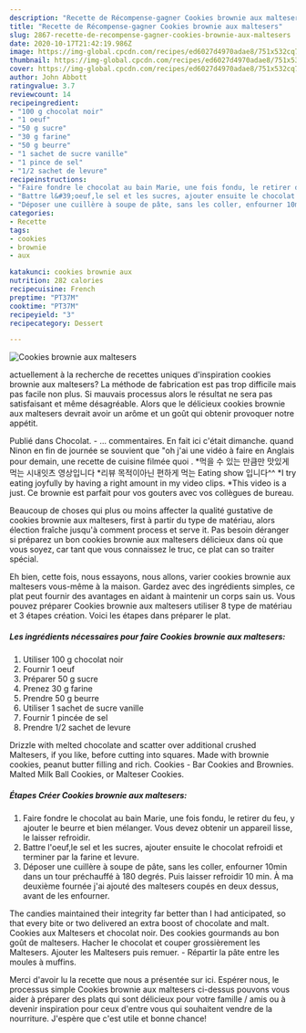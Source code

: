 ```yaml
---
description: "Recette de Récompense-gagner Cookies brownie aux maltesers"
title: "Recette de Récompense-gagner Cookies brownie aux maltesers"
slug: 2867-recette-de-recompense-gagner-cookies-brownie-aux-maltesers
date: 2020-10-17T21:42:19.986Z
image: https://img-global.cpcdn.com/recipes/ed6027d4970adae8/751x532cq70/cookies-brownie-aux-maltesers-photo-principale-de-la-recette.jpg
thumbnail: https://img-global.cpcdn.com/recipes/ed6027d4970adae8/751x532cq70/cookies-brownie-aux-maltesers-photo-principale-de-la-recette.jpg
cover: https://img-global.cpcdn.com/recipes/ed6027d4970adae8/751x532cq70/cookies-brownie-aux-maltesers-photo-principale-de-la-recette.jpg
author: John Abbott
ratingvalue: 3.7
reviewcount: 14
recipeingredient:
- "100 g chocolat noir"
- "1 oeuf"
- "50 g sucre"
- "30 g farine"
- "50 g beurre"
- "1 sachet de sucre vanille"
- "1 pince de sel"
- "1/2 sachet de levure"
recipeinstructions:
- "Faire fondre le chocolat au bain Marie, une fois fondu, le retirer du feu, y ajouter le beurre et bien mélanger. Vous devez obtenir un appareil lisse, le laisser refroidir."
- "Battre l&#39;oeuf,le sel et les sucres, ajouter ensuite le chocolat refroidi et terminer par la farine et levure."
- "Déposer une cuillère à soupe de pâte, sans les coller, enfourner 10min dans un tour préchauffé à 180 degrés. Puis laisser refroidir 10 min. À ma deuxième fournée j&#39;ai ajouté des maltesers coupés en deux dessus, avant de les enfourner."
categories:
- Recette
tags:
- cookies
- brownie
- aux

katakunci: cookies brownie aux 
nutrition: 282 calories
recipecuisine: French
preptime: "PT37M"
cooktime: "PT37M"
recipeyield: "3"
recipecategory: Dessert

---
```



![Cookies brownie aux maltesers](https://img-global.cpcdn.com/recipes/ed6027d4970adae8/751x532cq70/cookies-brownie-aux-maltesers-photo-principale-de-la-recette.jpg)

actuellement à la recherche de recettes uniques d'inspiration cookies brownie aux maltesers? La méthode de fabrication est pas trop difficile mais pas facile non plus. Si mauvais processus alors le résultat ne sera pas satisfaisant et même désagréable. Alors que le délicieux cookies brownie aux maltesers devrait avoir un arôme et un goût qui obtenir provoquer notre appétit.

Publié dans Chocolat. - … commentaires. En fait ici c&#39;était dimanche. quand Ninon en fin de journée se souvient que &#34;oh j&#39;ai une vidéo à faire en Anglais pour demain, une recette de cuisine filmée quoi . *먹을 수 있는 만큼만 맛있게 먹는 시내잇츠 영상입니다 *리뷰 목적이아닌 편하게 먹는 Eating show 입니다^^ *I try eating joyfully by having a right amount in my video clips. *This video is a just. Ce brownie est parfait pour vos gouters avec vos collègues de bureau.

Beaucoup de choses qui plus ou moins affecter la qualité gustative de cookies brownie aux maltesers, first à partir du type de matériau, alors élection fraîche jusqu'à comment process et serve it. Pas besoin déranger si préparez un bon cookies brownie aux maltesers délicieux dans où que vous soyez, car tant que vous connaissez le truc, ce plat can so traiter spécial.


Eh bien, cette fois, nous essayons, nous allons, varier cookies brownie aux maltesers vous-même à la maison. Gardez avec des ingrédients simples, ce plat peut fournir des avantages en aidant à maintenir un corps sain us. Vous pouvez préparer Cookies brownie aux maltesers utiliser 8 type de matériau et 3 étapes création. Voici les étapes dans préparer le plat.

<!--inarticleads1-->

##### Les ingrédients nécessaires pour faire Cookies brownie aux maltesers:

1. Utiliser 100 g chocolat noir
1. Fournir 1 oeuf
1. Préparer 50 g sucre
1. Prenez 30 g farine
1. Prendre 50 g beurre
1. Utiliser 1 sachet de sucre vanille
1. Fournir 1 pincée de sel
1. Prendre 1/2 sachet de levure


Drizzle with melted chocolate and scatter over additional crushed Maltesers, if you like, before cutting into squares. Made with brownie cookies, peanut butter filling and rich. Cookies - Bar Cookies and Brownies. Malted Milk Ball Cookies, or Malteser Cookies. 

<!--inarticleads2-->

##### Étapes Créer Cookies brownie aux maltesers:

1. Faire fondre le chocolat au bain Marie, une fois fondu, le retirer du feu, y ajouter le beurre et bien mélanger. Vous devez obtenir un appareil lisse, le laisser refroidir.
1. Battre l&#39;oeuf,le sel et les sucres, ajouter ensuite le chocolat refroidi et terminer par la farine et levure.
1. Déposer une cuillère à soupe de pâte, sans les coller, enfourner 10min dans un tour préchauffé à 180 degrés. Puis laisser refroidir 10 min. À ma deuxième fournée j&#39;ai ajouté des maltesers coupés en deux dessus, avant de les enfourner.


The candies maintained their integrity far better than I had anticipated, so that every bite or two delivered an extra boost of chocolate and malt. Cookies aux Maltesers et chocolat noir. Des cookies gourmands au bon goût de maltesers. Hacher le chocolat et couper grossièrement les Maltesers. Ajouter les Maltesers puis remuer. - Répartir la pâte entre les moules à muffins. 


Merci d'avoir lu la recette que nous a présentée sur ici. Espérer nous, le processus simple Cookies brownie aux maltesers ci-dessus pouvons vous aider à préparer des plats qui sont délicieux pour votre famille / amis ou à devenir inspiration pour ceux d'entre vous qui souhaitent vendre de la nourriture. J'espère que c'est utile et bonne chance!
